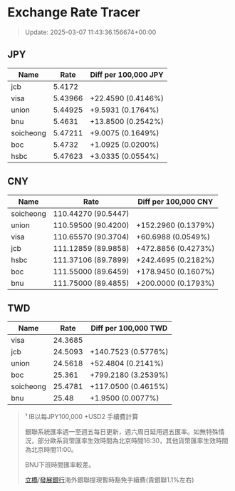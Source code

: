 # Exchange Rate Tracer

> Update: 2025-03-07 11:43:36.156674+00:00

## JPY

| Name      |    Rate | Diff per 100,000 JPY   |
|-----------|---------|------------------------|
| jcb       | 5.4172  |                        |
| visa      | 5.43966 | +22.4590 (0.4146%)     |
| union     | 5.44925 | +9.5931 (0.1764%)      |
| bnu       | 5.4631  | +13.8500 (0.2542%)     |
| soicheong | 5.47211 | +9.0075 (0.1649%)      |
| boc       | 5.4732  | +1.0925 (0.0200%)      |
| hsbc      | 5.47623 | +3.0335 (0.0554%)      |

## CNY

| Name      | Rate                | Diff per 100,000 CNY   |
|-----------|---------------------|------------------------|
| soicheong | 110.44270	(90.5447) |                        |
| union     | 110.59500	(90.4200) | +152.2960 (0.1379%)    |
| visa      | 110.65570	(90.3704) | +60.6988 (0.0549%)     |
| jcb       | 111.12859	(89.9858) | +472.8856 (0.4273%)    |
| hsbc      | 111.37106	(89.7899) | +242.4695 (0.2182%)    |
| boc       | 111.55000	(89.6459) | +178.9450 (0.1607%)    |
| bnu       | 111.75000	(89.4855) | +200.0000 (0.1793%)    |

## TWD

| Name      |    Rate | Diff per 100,000 TWD   |
|-----------|---------|------------------------|
| visa      | 24.3685 |                        |
| jcb       | 24.5093 | +140.7523 (0.5776%)    |
| union     | 24.5618 | +52.4804 (0.2141%)     |
| boc       | 25.361  | +799.2180 (3.2539%)    |
| soicheong | 25.4781 | +117.0500 (0.4615%)    |
| bnu       | 25.48   | +1.9500 (0.0077%)      |


> ¹ IB以每JPY100,000 +USD2 手續費計算
>
> 銀聯系統匯率週一至週五每日更新，週六周日延用週五匯率。如無特殊情況，部分歐系貨幣匯率生效時間為北京時間16:30，其他貨幣匯率生效時間為北京時間11:00。
>
> BNU下班時間匯率較差。
>
> [立橋](https://www.wlbank.com.mo/uploads/ueditor/file/20181211/1544536513900230.pdf)/[發展銀行](https://www.mdb.com.mo/Service_Charges_20230728.pdf)海外銀聯提現暫時豁免手續費(貴銀聯1.1%左右)

